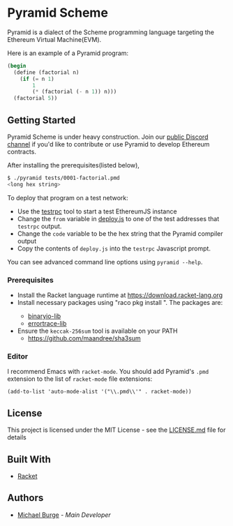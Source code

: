 # Pyramid Scheme

Pyramid is a dialect of the Scheme programming language targeting the Ethereum Virtual Machine(EVM).

Here is an example of a Pyramid program: 
```scheme
(begin
  (define (factorial n)
    (if (= n 1)
        1
        (* (factorial (- n 1)) n)))
  (factorial 5))
```

## Getting Started

Pyramid Scheme is under heavy construction. Join our [public Discord channel](https://discord.gg/854RH6x) if you'd like to contribute or use Pyramid to develop Ethereum contracts.

After installing the prerequisites(listed below), 

```bash
$ ./pyramid tests/0001-factorial.pmd
<long hex string>
```

To deploy that program on a test network:
* Use the [testrpc](https://www.npmjs.com/package/ethereumjs-testrpc) tool to start a test EthereumJS instance
* Change the `from` variable in [deploy.js](deploy.js) to one of the test addresses that `testrpc` output.
* Change the `code` variable to be the hex string that the Pyramid compiler output
* Copy the contents of `deploy.js` into the `testrpc` Javascript prompt.

You can see advanced command line options using `pyramid --help`.

### Prerequisites

* Install the Racket language runtime at https://download.racket-lang.org
* Install necessary packages using "raco pkg install <name>". The packages are:
  * [binaryio-lib](https://docs.racket-lang.org/binaryio/index.html)
  * [errortrace-lib](https://docs.racket-lang.org/errortrace/using-errortrace.html)
* Ensure the `keccak-256sum` tool is available on your PATH
  * https://github.com/maandree/sha3sum
  
### Editor

I recommend Emacs with `racket-mode`. You should add Pyramid's `.pmd` extension to the list of `racket-mode` file extensions:

```
(add-to-list 'auto-mode-alist '("\\.pmd\\'" . racket-mode))
```

## License

This project is licensed under the MIT License - see the [LICENSE.md](LICENSE.md) file for details

## Built With

* [Racket](http://racket-lang.org/)

## Authors

* [Michael Burge](https://twitter.com/taurineandcode) - *Main Developer*
